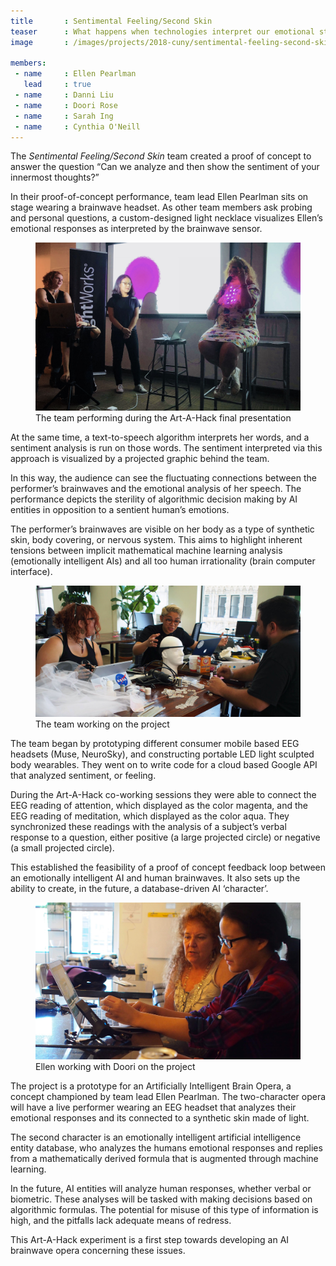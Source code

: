 ```yaml
---
title       : Sentimental Feeling/Second Skin
teaser      : What happens when technologies interpret our emotional states?
image       : /images/projects/2018-cuny/sentimental-feeling-second-skin/presentation.jpg

members:
 - name     : Ellen Pearlman
   lead     : true
 - name     : Danni Liu
 - name     : Doori Rose
 - name     : Sarah Ing
 - name     : Cynthia O'Neill
---
```

The _Sentimental Feeling/Second Skin_ team created a proof of concept to answer the question “Can we analyze and then show the sentiment of your innermost thoughts?”

In their proof-of-concept performance, team lead Ellen Pearlman sits on stage wearing a brainwave headset. As other team members ask probing and personal questions, a custom-designed light necklace visualizes Ellen’s emotional responses as interpreted by the brainwave sensor.

<figure>
	<img src="/images/projects/2018-cuny/sentimental-feeling-second-skin/presentation.jpg" alt="The team performing during the Art-A-Hack final presentation" />
	<figcaption>The team performing during the Art-A-Hack final presentation</figcaption>
</figure>

At the same time, a text-to-speech algorithm interprets her words, and a sentiment analysis is run on those words. The sentiment interpreted via this approach is visualized by a projected graphic behind the team.

In this way, the audience can see the fluctuating connections between the performer’s brainwaves and the emotional analysis of her speech. The performance depicts the sterility of algorithmic decision making by AI entities in opposition to a sentient human’s emotions.

The performer’s brainwaves are visible on her body as a type of synthetic skin, body covering, or nervous system. This aims to highlight inherent tensions between implicit mathematical machine learning analysis (emotionally intelligent AIs) and all too human irrationality (brain computer interface).

<figure>
	<img src="/images/projects/2018-cuny/sentimental-feeling-second-skin/team.jpg" alt="The team working on the project" />
	<figcaption>The team working on the project</figcaption>
</figure>

The team began by prototyping different consumer mobile based EEG headsets (Muse, NeuroSky), and constructing portable LED light sculpted body wearables. They went on to write code for a cloud based Google API that analyzed sentiment, or feeling.

During the Art-A-Hack co-working sessions they were able to connect the EEG reading of attention, which displayed as the color magenta, and the EEG reading of meditation, which displayed as the color aqua. They synchronized these readings with the analysis of a subject’s verbal response to a question, either positive (a large projected circle) or negative (a small projected circle).

This established the feasibility of a proof of concept feedback loop between an emotionally intelligent AI and human brainwaves. It also sets up the ability to create, in the future, a database-driven AI ‘character’.

<figure>
	<img src="/images/projects/2018-cuny/sentimental-feeling-second-skin/working.jpg" alt="Ellen working with Doori on the project" />
	<figcaption>Ellen working with Doori on the project</figcaption>
</figure>

The project is a prototype for an Artificially Intelligent Brain Opera, a concept championed by team lead Ellen Pearlman. The two-character opera will have a live performer wearing an EEG headset that analyzes their emotional responses and its connected to a synthetic skin made of light.

The second character is an  emotionally intelligent artificial intelligence entity database, who analyzes the humans emotional responses and replies from a mathematically derived formula that is augmented through machine learning.

In the future, AI entities will analyze human responses, whether verbal or biometric. These analyses will be tasked with making decisions based on algorithmic formulas. The potential for misuse of this type of information is high, and the pitfalls lack adequate means of redress.

This Art-A-Hack experiment is a first step towards developing an AI brainwave opera concerning these issues.